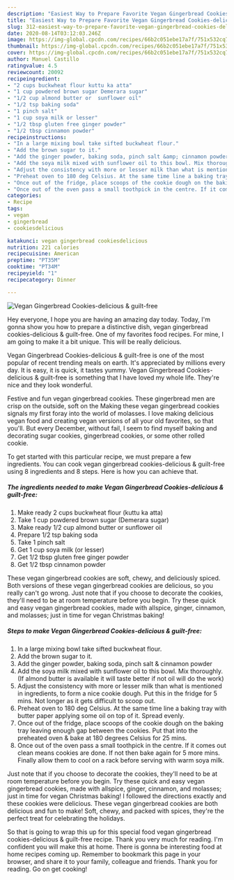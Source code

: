 ```yaml
---
description: "Easiest Way to Prepare Favorite Vegan Gingerbread Cookies-delicious &amp;amp; guilt-free"
title: "Easiest Way to Prepare Favorite Vegan Gingerbread Cookies-delicious &amp;amp; guilt-free"
slug: 312-easiest-way-to-prepare-favorite-vegan-gingerbread-cookies-delicious-and-amp-guilt-free
date: 2020-08-14T03:12:03.246Z
image: https://img-global.cpcdn.com/recipes/66b2c051ebe17a7f/751x532cq70/vegan-gingerbread-cookies-delicious-guilt-free-recipe-main-photo.jpg
thumbnail: https://img-global.cpcdn.com/recipes/66b2c051ebe17a7f/751x532cq70/vegan-gingerbread-cookies-delicious-guilt-free-recipe-main-photo.jpg
cover: https://img-global.cpcdn.com/recipes/66b2c051ebe17a7f/751x532cq70/vegan-gingerbread-cookies-delicious-guilt-free-recipe-main-photo.jpg
author: Manuel Castillo
ratingvalue: 4.5
reviewcount: 20092
recipeingredient:
- "2 cups buckwheat flour kuttu ka atta"
- "1 cup powdered brown sugar Demerara sugar"
- "1/2 cup almond butter or  sunflower oil"
- "1/2 tsp baking soda"
- "1 pinch salt"
- "1 cup soya milk or lesser"
- "1/2 tbsp gluten free ginger powder"
- "1/2 tbsp cinnamon powder"
recipeinstructions:
- "In a large mixing bowl take sifted buckwheat flour."
- "Add the brown sugar to it."
- "Add the ginger powder, baking soda, pinch salt &amp; cinnamon powder"
- "Add the soya milk mixed with sunflower oil to this bowl. Mix thoroughly. (If almond butter is available it will taste better if not oil will do the work)"
- "Adjust the consistency with more or lesser milk than what is mentioned in ingredients, to form a nice cookie dough. Put this in the fridge for 5 mins. Not longer as it gets difficult to scoop out."
- "Preheat oven to 180 deg Celsius. At the same time line a baking tray with butter paper applying some oil on top of it. Spread evenly."
- "Once out of the fridge, place scoops of the cookie dough on the baking tray leaving enough gap between the cookies. Put that into the preheated oven &amp; bake at 180 degrees Celsius for 25 mins."
- "Once out of the oven pass a small toothpick in the centre. If it comes out clean means cookies are done. If not then bake again for 5 more mins. Finally allow them to cool on a rack before serving with warm soya milk."
categories:
- Recipe
tags:
- vegan
- gingerbread
- cookiesdelicious

katakunci: vegan gingerbread cookiesdelicious 
nutrition: 221 calories
recipecuisine: American
preptime: "PT35M"
cooktime: "PT34M"
recipeyield: "1"
recipecategory: Dinner

---
```



![Vegan Gingerbread Cookies-delicious &amp; guilt-free](https://img-global.cpcdn.com/recipes/66b2c051ebe17a7f/751x532cq70/vegan-gingerbread-cookies-delicious-guilt-free-recipe-main-photo.jpg)

Hey everyone, I hope you are having an amazing day today. Today, I'm gonna show you how to prepare a distinctive dish, vegan gingerbread cookies-delicious &amp; guilt-free. One of my favorites food recipes. For mine, I am going to make it a bit unique. This will be really delicious.

Vegan Gingerbread Cookies-delicious &amp; guilt-free is one of the most popular of recent trending meals on earth. It's appreciated by millions every day. It is easy, it is quick, it tastes yummy. Vegan Gingerbread Cookies-delicious &amp; guilt-free is something that I have loved my whole life. They're nice and they look wonderful.

Festive and fun vegan gingerbread cookies. These gingerbread men are crisp on the outside, soft on the Making these vegan gingerbread cookies signals my first foray into the world of molasses. I love making delicious vegan food and creating vegan versions of all your old favorites, so that you&#39;ll. But every December, without fail, I seem to find myself baking and decorating sugar cookies, gingerbread cookies, or some other rolled cookie.


To get started with this particular recipe, we must prepare a few ingredients. You can cook vegan gingerbread cookies-delicious &amp; guilt-free using 8 ingredients and 8 steps. Here is how you can achieve that.

<!--inarticleads1-->

##### The ingredients needed to make Vegan Gingerbread Cookies-delicious &amp; guilt-free:

1. Make ready 2 cups buckwheat flour (kuttu ka atta)
1. Take 1 cup powdered brown sugar (Demerara sugar)
1. Make ready 1/2 cup almond butter or  sunflower oil
1. Prepare 1/2 tsp baking soda
1. Take 1 pinch salt
1. Get 1 cup soya milk (or lesser)
1. Get 1/2 tbsp gluten free ginger powder
1. Get 1/2 tbsp cinnamon powder


These vegan gingerbread cookies are soft, chewy, and deliciously spiced. Both versions of these vegan gingerbread cookies are delicious, so you really can&#39;t go wrong. Just note that if you choose to decorate the cookies, they&#39;ll need to be at room temperature before you begin. Try these quick and easy vegan gingerbread cookies, made with allspice, ginger, cinnamon, and molasses; just in time for vegan Christmas baking! 

<!--inarticleads2-->

##### Steps to make Vegan Gingerbread Cookies-delicious &amp; guilt-free:

1. In a large mixing bowl take sifted buckwheat flour.
1. Add the brown sugar to it.
1. Add the ginger powder, baking soda, pinch salt &amp; cinnamon powder
1. Add the soya milk mixed with sunflower oil to this bowl. Mix thoroughly. (If almond butter is available it will taste better if not oil will do the work)
1. Adjust the consistency with more or lesser milk than what is mentioned in ingredients, to form a nice cookie dough. Put this in the fridge for 5 mins. Not longer as it gets difficult to scoop out.
1. Preheat oven to 180 deg Celsius. At the same time line a baking tray with butter paper applying some oil on top of it. Spread evenly.
1. Once out of the fridge, place scoops of the cookie dough on the baking tray leaving enough gap between the cookies. Put that into the preheated oven &amp; bake at 180 degrees Celsius for 25 mins.
1. Once out of the oven pass a small toothpick in the centre. If it comes out clean means cookies are done. If not then bake again for 5 more mins. Finally allow them to cool on a rack before serving with warm soya milk.


Just note that if you choose to decorate the cookies, they&#39;ll need to be at room temperature before you begin. Try these quick and easy vegan gingerbread cookies, made with allspice, ginger, cinnamon, and molasses; just in time for vegan Christmas baking! I followed the directions exactly and these cookies were delicious. These vegan gingerbread cookies are both delicious and fun to make! Soft, chewy, and packed with spices, they&#39;re the perfect treat for celebrating the holidays. 

So that is going to wrap this up for this special food vegan gingerbread cookies-delicious &amp; guilt-free recipe. Thank you very much for reading. I'm confident you will make this at home. There is gonna be interesting food at home recipes coming up. Remember to bookmark this page in your browser, and share it to your family, colleague and friends. Thank you for reading. Go on get cooking!
